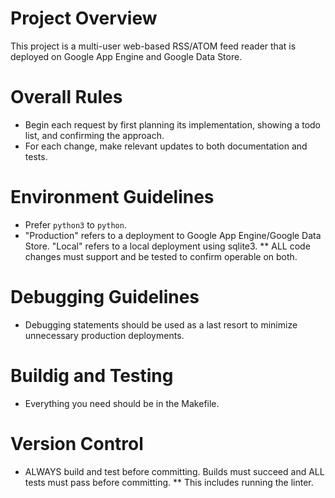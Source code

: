 # Project Overview

This project is a multi-user web-based RSS/ATOM feed reader that is
deployed on Google App Engine and Google Data Store.

# Overall Rules

* Begin each request by first planning its implementation, showing a
  todo list, and confirming the approach.
* For each change, make relevant updates to both documentation and tests.

# Environment Guidelines

* Prefer `python3` to `python`.
* "Production" refers to a deployment to Google App Engine/Google Data
  Store. "Local" refers to a local deployment using sqlite3.
** ALL code changes must support and be tested to confirm operable on both.

# Debugging Guidelines

* Debugging statements should be used as a last resort to minimize
  unnecessary production deployments.

# Buildig and Testing

* Everything you need should be in the Makefile.

# Version Control

* ALWAYS build and test before committing. Builds must succeed and ALL
  tests must pass before committing.
** This includes running the linter.

